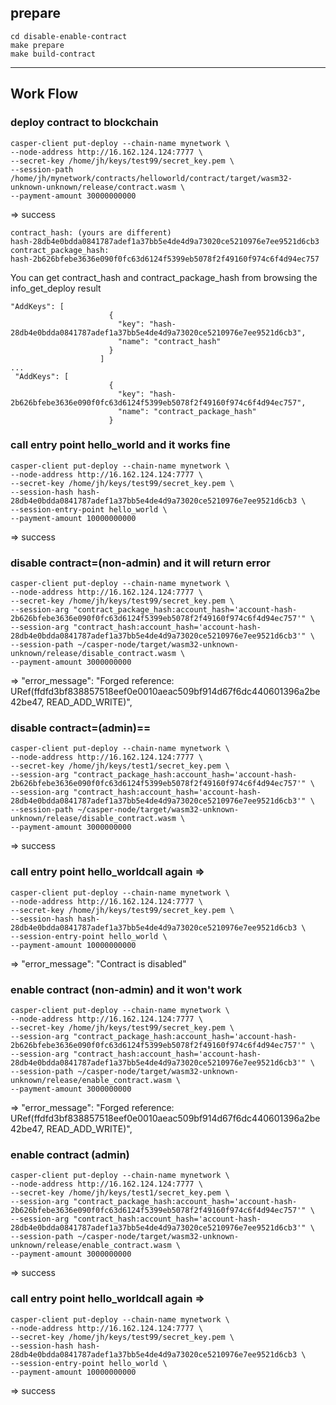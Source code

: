 ## prepare
```
cd disable-enable-contract
make prepare
make build-contract
```
---
## Work Flow
### deploy contract to blockchain
```
casper-client put-deploy --chain-name mynetwork \
--node-address http://16.162.124.124:7777 \
--secret-key /home/jh/keys/test99/secret_key.pem \
--session-path /home/jh/mynetwork/contracts/helloworld/contract/target/wasm32-unknown-unknown/release/contract.wasm \
--payment-amount 30000000000
```

=> success

```
contract_hash: (yours are different)
hash-28db4e0bdda0841787adef1a37bb5e4de4d9a73020ce5210976e7ee9521d6cb3
contract_package_hash:
hash-2b626bfebe3636e090f0fc63d6124f5399eb5078f2f49160f974c6f4d94ec757
```
You can get contract_hash and contract_package_hash from browsing the info_get_deploy result
```
"AddKeys": [
                      {
                        "key": "hash-28db4e0bdda0841787adef1a37bb5e4de4d9a73020ce5210976e7ee9521d6cb3",
                        "name": "contract_hash"
                      }
                    ]
...
 "AddKeys": [
                      {
                        "key": "hash-2b626bfebe3636e090f0fc63d6124f5399eb5078f2f49160f974c6f4d94ec757",
                        "name": "contract_package_hash"
                      }

```


### call entry point hello_world and it works fine
```
casper-client put-deploy --chain-name mynetwork \
--node-address http://16.162.124.124:7777 \
--secret-key /home/jh/keys/test99/secret_key.pem \
--session-hash hash-28db4e0bdda0841787adef1a37bb5e4de4d9a73020ce5210976e7ee9521d6cb3 \
--session-entry-point hello_world \
--payment-amount 10000000000
```

=> success


### disable contract=(non-admin) and it will return error
```
casper-client put-deploy --chain-name mynetwork \
--node-address http://16.162.124.124:7777 \
--secret-key /home/jh/keys/test99/secret_key.pem \
--session-arg "contract_package_hash:account_hash='account-hash-2b626bfebe3636e090f0fc63d6124f5399eb5078f2f49160f974c6f4d94ec757'" \
--session-arg "contract_hash:account_hash='account-hash-28db4e0bdda0841787adef1a37bb5e4de4d9a73020ce5210976e7ee9521d6cb3'" \
--session-path ~/casper-node/target/wasm32-unknown-unknown/release/disable_contract.wasm \
--payment-amount 3000000000
```

=>
"error_message": "Forged reference: URef(ffdfd3bf838857518eef0e0010aeac509bf914d67f6dc440601396a2be42be47, READ_ADD_WRITE)",


### disable contract=(admin)==
```
casper-client put-deploy --chain-name mynetwork \
--node-address http://16.162.124.124:7777 \
--secret-key /home/jh/keys/test1/secret_key.pem \
--session-arg "contract_package_hash:account_hash='account-hash-2b626bfebe3636e090f0fc63d6124f5399eb5078f2f49160f974c6f4d94ec757'" \
--session-arg "contract_hash:account_hash='account-hash-28db4e0bdda0841787adef1a37bb5e4de4d9a73020ce5210976e7ee9521d6cb3'" \
--session-path ~/casper-node/target/wasm32-unknown-unknown/release/disable_contract.wasm \
--payment-amount 3000000000
```

=> success


### call entry point hello_worldcall again =>
```
casper-client put-deploy --chain-name mynetwork \
--node-address http://16.162.124.124:7777 \
--secret-key /home/jh/keys/test99/secret_key.pem \
--session-hash hash-28db4e0bdda0841787adef1a37bb5e4de4d9a73020ce5210976e7ee9521d6cb3 \
--session-entry-point hello_world \
--payment-amount 10000000000
```

=> "error_message": "Contract is disabled"


###  enable contract (non-admin) and it won't work
```
casper-client put-deploy --chain-name mynetwork \
--node-address http://16.162.124.124:7777 \
--secret-key /home/jh/keys/test99/secret_key.pem \
--session-arg "contract_package_hash:account_hash='account-hash-2b626bfebe3636e090f0fc63d6124f5399eb5078f2f49160f974c6f4d94ec757'" \
--session-arg "contract_hash:account_hash='account-hash-28db4e0bdda0841787adef1a37bb5e4de4d9a73020ce5210976e7ee9521d6cb3'" \
--session-path ~/casper-node/target/wasm32-unknown-unknown/release/enable_contract.wasm \
--payment-amount 3000000000
```

=> "error_message": "Forged reference: URef(ffdfd3bf838857518eef0e0010aeac509bf914d67f6dc440601396a2be42be47, READ_ADD_WRITE)",


### enable contract (admin)
```
casper-client put-deploy --chain-name mynetwork \
--node-address http://16.162.124.124:7777 \
--secret-key /home/jh/keys/test1/secret_key.pem \
--session-arg "contract_package_hash:account_hash='account-hash-2b626bfebe3636e090f0fc63d6124f5399eb5078f2f49160f974c6f4d94ec757'" \
--session-arg "contract_hash:account_hash='account-hash-28db4e0bdda0841787adef1a37bb5e4de4d9a73020ce5210976e7ee9521d6cb3'" \
--session-path ~/casper-node/target/wasm32-unknown-unknown/release/enable_contract.wasm \
--payment-amount 3000000000
```

=> success


### call entry point hello_worldcall again =>
```
casper-client put-deploy --chain-name mynetwork \
--node-address http://16.162.124.124:7777 \
--secret-key /home/jh/keys/test99/secret_key.pem \
--session-hash hash-28db4e0bdda0841787adef1a37bb5e4de4d9a73020ce5210976e7ee9521d6cb3 \
--session-entry-point hello_world \
--payment-amount 10000000000
```

=> success

